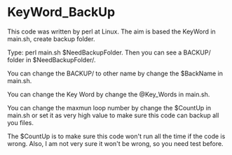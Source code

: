 # KeyWord_BackUp
This code was written by perl at Linux. The aim is based the KeyWord in main.sh, create backup folder.

Type: perl main.sh $NeedBackupFolder. Then you can see a BACKUP/ folder in $NeedBackupFolder/.

You can change the BACKUP/ to other name by change the $BackName in main.sh.

You can change the Key Word by change the @Key_Words in main.sh.

You can change the maxmun loop number by change the $CountUp in main.sh or set it as very high value to make sure this code can backup all you files.

The $CountUp is to make sure this code won't run all the time if the code is wrong. Also, I am not very sure it won't be wrong, so you need test before.
